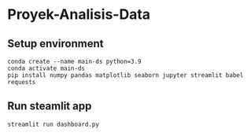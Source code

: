 # Proyek-Analisis-Data

## Setup environment
```
conda create --name main-ds python=3.9
conda activate main-ds
pip install numpy pandas matplotlib seaborn jupyter streamlit babel requests
```

## Run steamlit app
```
streamlit run dashboard.py
```
